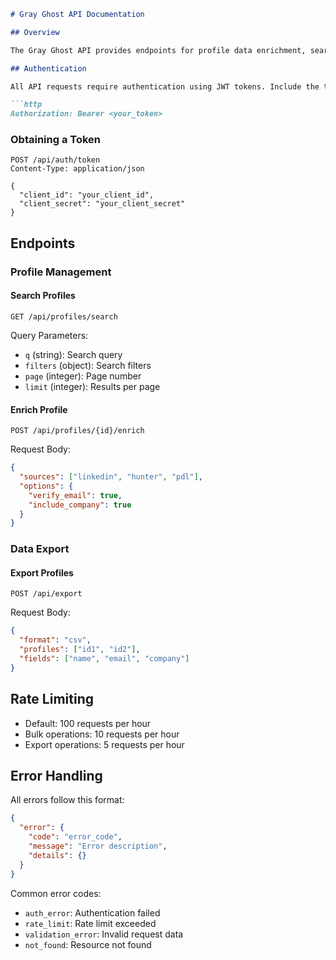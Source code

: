 ```markdown
# Gray Ghost API Documentation

## Overview

The Gray Ghost API provides endpoints for profile data enrichment, search, and management. This documentation covers all available endpoints, authentication, and common usage patterns.

## Authentication

All API requests require authentication using JWT tokens. Include the token in the Authorization header:

```http
Authorization: Bearer <your_token>
```

### Obtaining a Token

```http
POST /api/auth/token
Content-Type: application/json

{
  "client_id": "your_client_id",
  "client_secret": "your_client_secret"
}
```

## Endpoints

### Profile Management

#### Search Profiles

```http
GET /api/profiles/search
```

Query Parameters:
- `q` (string): Search query
- `filters` (object): Search filters
- `page` (integer): Page number
- `limit` (integer): Results per page

#### Enrich Profile

```http
POST /api/profiles/{id}/enrich
```

Request Body:
```json
{
  "sources": ["linkedin", "hunter", "pdl"],
  "options": {
    "verify_email": true,
    "include_company": true
  }
}
```

### Data Export

#### Export Profiles

```http
POST /api/export
```

Request Body:
```json
{
  "format": "csv",
  "profiles": ["id1", "id2"],
  "fields": ["name", "email", "company"]
}
```

## Rate Limiting

- Default: 100 requests per hour
- Bulk operations: 10 requests per hour
- Export operations: 5 requests per hour

## Error Handling

All errors follow this format:

```json
{
  "error": {
    "code": "error_code",
    "message": "Error description",
    "details": {}
  }
}
```

Common error codes:
- `auth_error`: Authentication failed
- `rate_limit`: Rate limit exceeded
- `validation_error`: Invalid request data
- `not_found`: Resource not found
```